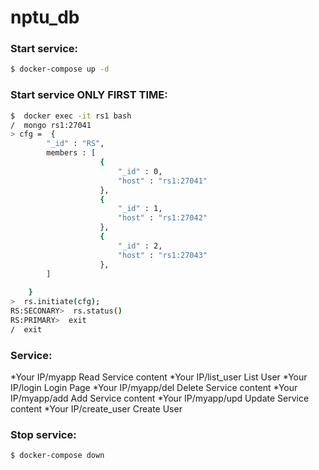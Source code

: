 # nptu_db

### Start service:

```sh
$ docker-compose up -d
```
### Start service ONLY FIRST TIME:
```sh
$  docker exec -it rs1 bash
/  mongo rs1:27041
> cfg =  {
		"_id" : "RS",
		members : [
					{
						"_id" : 0,
						"host" : "rs1:27041"
					},
					{
						"_id" : 1,
						"host" : "rs1:27042"
					},
					{
						"_id" : 2,
						"host" : "rs1:27043"
					},
		]
		
	}
>  rs.initiate(cfg);
RS:SECONARY>  rs.status()
RS:PRIMARY>  exit
/  exit
```
### Service:
*Your IP/myapp        Read Service content
*Your IP/list_user    List User
*Your IP/login        Login Page
*Your IP/myapp/del    Delete Service content
*Your IP/myapp/add    Add Service content
*Your IP/myapp/upd    Update Service content
*Your IP/create_user  Create User



### Stop service:

```sh
$ docker-compose down
```

